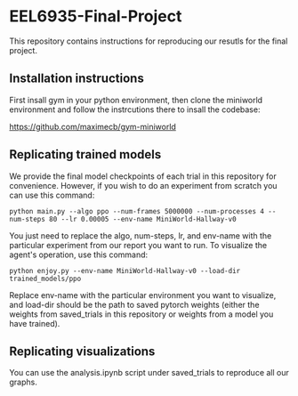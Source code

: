# EEL6935-Final-Project
This repository contains instructions for reproducing our resutls for the final project.

## Installation instructions
First insall gym in your python environment, then clone the miniworld environment and follow the instrcutions there to insall the codebase:

https://github.com/maximecb/gym-miniworld


## Replicating trained models

We provide the final model checkpoints of each trial in this repository for convenience. However, if you wish to do an experiment from scratch you can use this command:

```
python main.py --algo ppo --num-frames 5000000 --num-processes 4 --num-steps 80 --lr 0.00005 --env-name MiniWorld-Hallway-v0
```

You just need to replace the algo, num-steps, lr, and env-name with the particular experiment from our report you want to run. To visualize the agent's operation, use this command:

```
python enjoy.py --env-name MiniWorld-Hallway-v0 --load-dir trained_models/ppo
```

Replace env-name with the particular environment you want to visualize, and load-dir should be the path to saved pytorch weights (either the weights from saved_trials in this repository or weights from a model you have trained).

## Replicating visualizations

You can use the analysis.ipynb script under saved_trials to reproduce all our graphs.